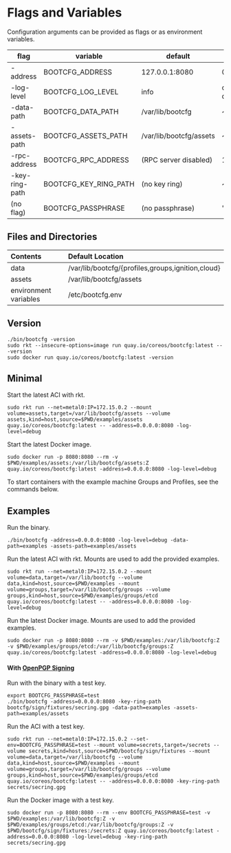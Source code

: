
# Flags and Variables

Configuration arguments can be provided as flags or as environment variables.

| flag | variable | default | example |
|------|----------|---------|---------|
| -address | BOOTCFG_ADDRESS | 127.0.0.1:8080 | 0.0.0.0:8080 |
| -log-level | BOOTCFG_LOG_LEVEL | info | critical, error, warning, notice, info, debug |
| -data-path | BOOTCFG_DATA_PATH | /var/lib/bootcfg | ~/.bootcfg |
| -assets-path | BOOTCFG_ASSETS_PATH | /var/lib/bootcfg/assets | ~/.bootcfg/assets |
| -rpc-address | BOOTCFG_RPC_ADDRESS | (RPC server disabled) | 127.0.0.1:8081 |
| -key-ring-path | BOOTCFG_KEY_RING_PATH | (no key ring) | ~/.secrets/vault/bootcfg/secring.gpg |
| (no flag) | BOOTCFG_PASSPHRASE | (no passphrase) | "secret passphrase" |

## Files and Directories

| Contents | Default Location                                  |
|:---------|:--------------------------------------------------|
| data     | /var/lib/bootcfg/{profiles,groups,ignition,cloud} |
| assets   | /var/lib/bootcfg/assets                           |
| environment variables         |/etc/bootcfg.env                                                   |

## Version

    ./bin/bootcfg -version
    sudo rkt --insecure-options=image run quay.io/coreos/bootcfg:latest -- -version
    sudo docker run quay.io/coreos/bootcfg:latest -version

## Minimal

Start the latest ACI with rkt.

    sudo rkt run --net=metal0:IP=172.15.0.2 --mount volume=assets,target=/var/lib/bootcfg/assets --volume assets,kind=host,source=$PWD/examples/assets quay.io/coreos/bootcfg:latest -- -address=0.0.0.0:8080 -log-level=debug

Start the latest Docker image.

    sudo docker run -p 8080:8080 --rm -v $PWD/examples/assets:/var/lib/bootcfg/assets:Z quay.io/coreos/bootcfg:latest -address=0.0.0.0:8080 -log-level=debug

To start containers with the example machine Groups and Profiles, see the commands below.

## Examples

Run the binary.

    ./bin/bootcfg -address=0.0.0.0:8080 -log-level=debug -data-path=examples -assets-path=examples/assets

Run the latest ACI with rkt. Mounts are used to add the provided examples.

    sudo rkt run --net=metal0:IP=172.15.0.2 --mount volume=data,target=/var/lib/bootcfg --volume data,kind=host,source=$PWD/examples --mount volume=groups,target=/var/lib/bootcfg/groups --volume groups,kind=host,source=$PWD/examples/groups/etcd quay.io/coreos/bootcfg:latest -- -address=0.0.0.0:8080 -log-level=debug

Run the latest Docker image. Mounts are used to add the provided examples.

    sudo docker run -p 8080:8080 --rm -v $PWD/examples:/var/lib/bootcfg:Z -v $PWD/examples/groups/etcd:/var/lib/bootcfg/groups:Z quay.io/coreos/bootcfg:latest -address=0.0.0.0:8080 -log-level=debug

#### With [OpenPGP Signing](openpgp.md)

Run with the binary with a test key.

    export BOOTCFG_PASSPHRASE=test
    ./bin/bootcfg -address=0.0.0.0:8080 -key-ring-path bootcfg/sign/fixtures/secring.gpg -data-path=examples -assets-path=examples/assets

Run the ACI with a test key.

    sudo rkt run --net=metal0:IP=172.15.0.2 --set-env=BOOTCFG_PASSPHRASE=test --mount volume=secrets,target=/secrets --volume secrets,kind=host,source=$PWD/bootcfg/sign/fixtures --mount volume=data,target=/var/lib/bootcfg --volume data,kind=host,source=$PWD/examples --mount volume=groups,target=/var/lib/bootcfg/groups --volume groups,kind=host,source=$PWD/examples/groups/etcd quay.io/coreos/bootcfg:latest -- -address=0.0.0.0:8080 -key-ring-path secrets/secring.gpg

Run the Docker image with a test key.

    sudo docker run -p 8080:8080 --rm --env BOOTCFG_PASSPHRASE=test -v $PWD/examples:/var/lib/bootcfg:Z -v $PWD/examples/groups/etcd:/var/lib/bootcfg/groups:Z -v $PWD/bootcfg/sign/fixtures:/secrets:Z quay.io/coreos/bootcfg:latest -address=0.0.0.0:8080 -log-level=debug -key-ring-path secrets/secring.gpg
